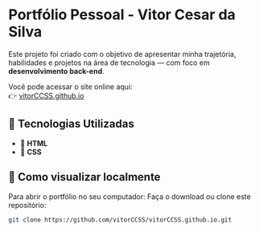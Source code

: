 # Portfólio Pessoal - Vitor Cesar da Silva
 
Este projeto foi criado com o objetivo de apresentar minha trajetória, habilidades e projetos na área de tecnologia — com foco em **desenvolvimento back-end**.

Você pode acessar o site online aqui:  
👉 [vitorCCSS.github.io](https://vitorccss.github.io)

## 🚀 Tecnologias Utilizadas

- 🔹 **HTML**
- 🔹 **CSS**

## 📂 Como visualizar localmente

Para abrir o portfólio no seu computador:
Faça o download ou clone este repositório:
   ```bash
   git clone https://github.com/vitorCCSS/vitorCCSS.github.io.git

